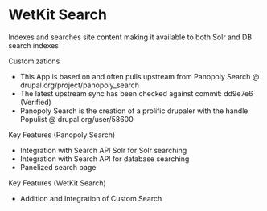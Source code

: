 WetKit Search
===============
Indexes and searches site content making it available to both Solr and DB search indexes

Customizations
* This App is based on and often pulls upstream from Panopoly Search @ drupal.org/project/panopoly_search
* The latest upstream sync has been checked against commit: dd9e7e6 (Verified)
* Panopoly Search is the creation of a prolific drupaler with the handle Populist @ drupal.org/user/58600

Key Features (Panopoly Search)
* Integration with Search API Solr for Solr searching
* Integration with Search API for database searching
* Panelized search page

Key Features (WetKit Search)
* Addition and Integration of Custom Search

